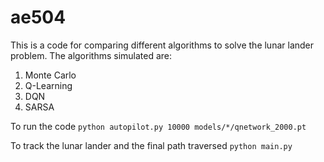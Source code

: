 # ae504
This is a code for comparing different algorithms to solve the lunar lander problem. The algorithms simulated are:
1. Monte Carlo
2. Q-Learning
3. DQN
4. SARSA


To run the code `python autopilot.py 10000 models/*/qnetwork_2000.pt`

To track the lunar lander and the final path traversed `python main.py`
